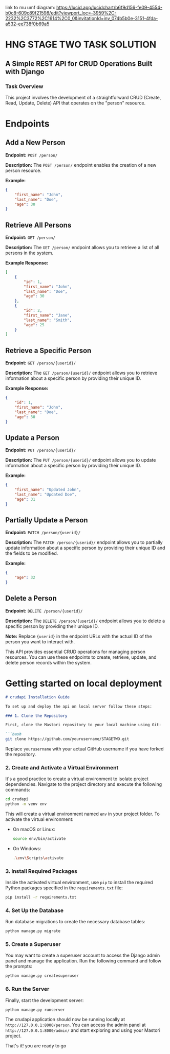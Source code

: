 link to mu umf diagram: https://lucid.app/lucidchart/b6f9d156-fe09-4554-b0c8-609c89f21598/edit?viewport_loc=-3959%2C-2232%2C3772%2C1614%2C0_0&invitationId=inv_074b5b0e-3151-4fda-a532-ee738f0b69a5 
# HNG STAGE TWO TASK SOLUTION

## A Simple REST API for CRUD Operations Built with Django

### Task Overview

This project involves the development of a straightforward CRUD (Create, Read, Update, Delete) API that operates on the "person" resource.

# Endpoints

## Add a New Person

**Endpoint:** `POST /person/`

**Description:** The `POST /person/` endpoint enables the creation of a new person resource.

**Example:**
```json
{
    "first_name": "John",
    "last_name": "Doe",
    "age": 30
}
```

## Retrieve All Persons

**Endpoint:** `GET /person/`

**Description:** The `GET /person/` endpoint allows you to retrieve a list of all persons in the system.

**Example Response:**
```json
[
    {
        "id": 1,
        "first_name": "John",
        "last_name": "Doe",
        "age": 30
    },
    {
        "id": 2,
        "first_name": "Jane",
        "last_name": "Smith",
        "age": 25
    }
]
```

## Retrieve a Specific Person

**Endpoint:** `GET /person/{userid}/`

**Description:** The `GET /person/{userid}/` endpoint allows you to retrieve information about a specific person by providing their unique ID.

**Example Response:**
```json
{
    "id": 1,
    "first_name": "John",
    "last_name": "Doe",
    "age": 30
}
```

## Update a Person

**Endpoint:** `PUT /person/{userid}/`

**Description:** The `PUT /person/{userid}/` endpoint allows you to update information about a specific person by providing their unique ID.

**Example:**
```json
{
    "first_name": "Updated John",
    "last_name": "Updated Doe",
    "age": 31
}
```

## Partially Update a Person

**Endpoint:** `PATCH /person/{userid}/`

**Description:** The `PATCH /person/{userid}/` endpoint allows you to partially update information about a specific person by providing their unique ID and the fields to be modified.

**Example:**
```json
{
    "age": 32
}
```

## Delete a Person

**Endpoint:** `DELETE /person/{userid}/`

**Description:** The `DELETE /person/{userid}/` endpoint allows you to delete a specific person by providing their unique ID.

**Note:** Replace `{userid}` in the endpoint URLs with the actual ID of the person you want to interact with.

This API provides essential CRUD operations for managing person resources. You can use these endpoints to create, retrieve, update, and delete person records within the system.

# <b> Getting started on local deployment </b>
```markdown
# crudapi Installation Guide

To set up and deploy the api on local server follow these steps:

### 1. Clone the Repository

First, clone the Mastori repository to your local machine using Git:

```bash
git clone https://github.com/yourusername/STAGETWO.git
```

Replace `yourusername` with your actual GitHub username if you have forked the repository.

### 2. Create and Activate a Virtual Environment

It's a good practice to create a virtual environment to isolate project dependencies. Navigate to the project directory and execute the following commands:

```bash
cd crudapi
python -m venv env
```

This will create a virtual environment named `env` in your project folder. To activate the virtual environment:

- On macOS or Linux:

    ```bash
    source env/bin/activate
    ```

- On Windows:

    ```bash
    .\env\Scripts\activate
    ```

### 3. Install Required Packages

Inside the activated virtual environment, use `pip` to install the required Python packages specified in the `requirements.txt` file:

```bash
pip install -r requirements.txt
```

### 4. Set Up the Database

Run database migrations to create the necessary database tables:

```bash
python manage.py migrate
```

### 5. Create a Superuser

You may want to create a superuser account to access the Django admin panel and manage the application. Run the following command and follow the prompts:

```bash
python manage.py createsuperuser
```

### 6. Run the Server

Finally, start the development server:

```bash
python manage.py runserver
```

The crudapi application should now be running locally at `http://127.0.0.1:8000/person`. You can access the admin panel at `http://127.0.0.1:8000/admin/` and start exploring and using your Mastori project.

That's it! you are ready to go

